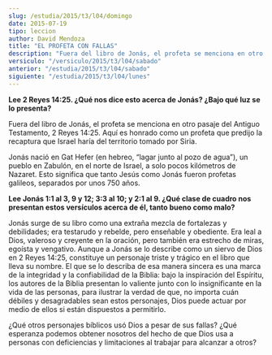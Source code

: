 ```yaml
---
slug: /estudia/2015/t3/l04/domingo
date: 2015-07-19
tipo: leccion
author: David Mendoza
title: "EL PROFETA CON FALLAS"
description: "Fuera del libro de Jonás, el profeta se menciona en otro pasaje del Antiguo  Testamento, 2 Reyes 14:25. Aquí es honrado como un profeta que predijo la  recaptura que Israel haría del territorio tomado por Siria."
versiculo: "/versiculo/2015/t3/l04/sabado"
anterior: "/estudia/2015/t3/l04/sabado"
siguiente: "/estudia/2015/t3/l04/lunes"
---
```


**Lee 2 Reyes 14:25. ¿Qué nos dice esto acerca de Jonás? ¿Bajo qué luz se lo presenta?**

Fuera del libro de Jonás, el profeta se menciona en otro pasaje del Antiguo Testamento, 2 Reyes 14:25. Aquí es honrado como un profeta que predijo la recaptura que Israel haría del territorio tomado por Siria.

Jonás nació en Gat Hefer (en hebreo, “lagar junto al pozo de agua”), un pueblo en Zabulón, en el norte de Israel, a solo pocos kilómetros de Nazaret. Esto significa que tanto Jesús como Jonás fueron profetas galileos, separados por unos 750 años.

**Lee Jonás 1:1 al 3, 9 y 12; 3:3 al 10; y 2:1 al 9. ¿Qué clase de cuadro nos presentan estos versículos acerca de él, tanto bueno como malo?**

Jonás surge de su libro como una extraña mezcla de fortalezas y debilidades; era testarudo y rebelde, pero enseñable y obediente. Era leal a Dios, valeroso y creyente en la oración, pero también era estrecho de miras, egoísta y vengativo. Aunque a Jonás se lo describe como un siervo de Dios en 2 Reyes 14:25, constituye un personaje triste y trágico en el libro que lleva su nombre. El que se lo describa de esa manera sincera es una marca de la integridad y la confiabilidad de la Biblia: bajo la inspiración del Espíritu, los autores de la Biblia presentan lo valiente junto con lo insignificante en la vida de las personas, para ilustrar la verdad de que, no importa cuán débiles y desagradables sean estos personajes, Dios puede actuar por medio de ellos si están dispuestos a permitirlo.

¿Qué otros personajes bíblicos usó Dios a pesar de sus fallas? ¿Qué esperanza podemos obtener nosotros del hecho de que Dios usa a personas con deficiencias y limitaciones al trabajar para alcanzar a otros?
